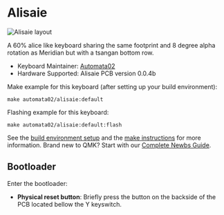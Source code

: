# Alisaie

![Alisaie layout](https://i.imgur.com/0YsrKvw.png)

A 60% alice like keyboard sharing the same footprint and 8 degree alpha rotation as Meridian but with a tsangan bottom row.

* Keyboard Maintainer: [Automata02](https://github.com/Automata02/)
* Hardware Supported: Alisaie PCB version 0.0.4b

Make example for this keyboard (after setting up your build environment):

    make automata02/alisaie:default

Flashing example for this keyboard:

    make automata02/alisaie:default:flash

See the [build environment setup](https://docs.qmk.fm/#/getting_started_build_tools) and the [make instructions](https://docs.qmk.fm/#/getting_started_make_guide) for more information. Brand new to QMK? Start with our [Complete Newbs Guide](https://docs.qmk.fm/#/newbs).

## Bootloader

Enter the bootloader:

* **Physical reset button**: Briefly press the button on the backside of the PCB located bellow the Y keyswitch.